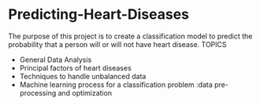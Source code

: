 # Predicting-Heart-Diseases
The purpose of this project is to create a classification model to predict the probability that a person will or will not have heart disease.
TOPICS
- General Data Analysis 
- Principal factors of heart diseases
- Techniques to handle unbalanced data
- Machine learning process for a classification problem :data pre-processing and optimization

